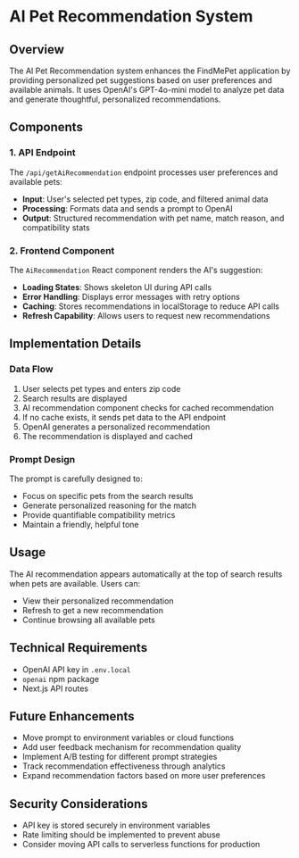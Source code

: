 # AI Pet Recommendation System

## Overview

The AI Pet Recommendation system enhances the FindMePet application by providing personalized pet suggestions based on user preferences and available animals. It uses OpenAI's GPT-4o-mini model to analyze pet data and generate thoughtful, personalized recommendations.

## Components

### 1. API Endpoint

The `/api/getAiRecommendation` endpoint processes user preferences and available pets:

- **Input**: User's selected pet types, zip code, and filtered animal data
- **Processing**: Formats data and sends a prompt to OpenAI
- **Output**: Structured recommendation with pet name, match reason, and compatibility stats

### 2. Frontend Component

The `AiRecommendation` React component renders the AI's suggestion:

- **Loading States**: Shows skeleton UI during API calls
- **Error Handling**: Displays error messages with retry options
- **Caching**: Stores recommendations in localStorage to reduce API calls
- **Refresh Capability**: Allows users to request new recommendations

## Implementation Details

### Data Flow

1. User selects pet types and enters zip code
2. Search results are displayed
3. AI recommendation component checks for cached recommendation
4. If no cache exists, it sends pet data to the API endpoint
5. OpenAI generates a personalized recommendation
6. The recommendation is displayed and cached

### Prompt Design

The prompt is carefully designed to:
- Focus on specific pets from the search results
- Generate personalized reasoning for the match
- Provide quantifiable compatibility metrics
- Maintain a friendly, helpful tone

## Usage

The AI recommendation appears automatically at the top of search results when pets are available. Users can:

- View their personalized recommendation
- Refresh to get a new recommendation
- Continue browsing all available pets

## Technical Requirements

- OpenAI API key in `.env.local`
- `openai` npm package
- Next.js API routes

## Future Enhancements

- Move prompt to environment variables or cloud functions
- Add user feedback mechanism for recommendation quality
- Implement A/B testing for different prompt strategies
- Track recommendation effectiveness through analytics
- Expand recommendation factors based on more user preferences

## Security Considerations

- API key is stored securely in environment variables
- Rate limiting should be implemented to prevent abuse
- Consider moving API calls to serverless functions for production
